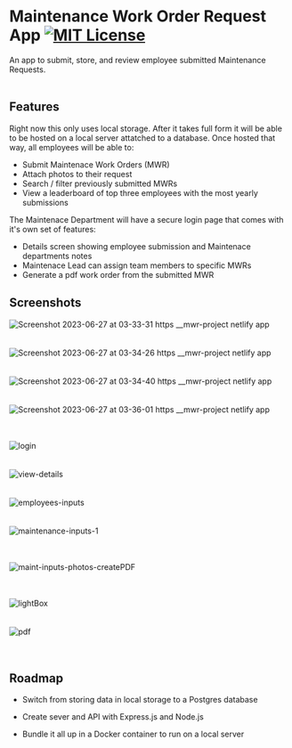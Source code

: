 
# Maintenance Work Order Request App  [![MIT License](https://img.shields.io/badge/License-MIT-green.svg)](https://choosealicense.com/licenses/mit/)

An app to submit, store, and review employee submitted Maintenance Requests.
</br>
</br>

## Features
Right now this only uses local storage. After it takes full form it will be able to be hosted on a local server attatched to a database. Once hosted that way, all employees will be able to:

- Submit Maintenace Work Orders (MWR)
- Attach photos to their request
- Search / filter previously submitted MWRs
- View a leaderboard of top three employees with the most yearly submissions

The Maintenace Department will have a secure login page that comes with it's own set of features:

- Details screen showing employee submission and Maintenace departments notes
- Maintenace Lead can assign team members to specific MWRs
- Generate a pdf work order from the submitted MWR


## Screenshots

![Screenshot 2023-06-27 at 03-33-31 https __mwr-project netlify app](https://github.com/ZediWards/Maintenance-Work-Order-Request-App/assets/33021719/dfec4890-aa58-4b87-9c00-b0202f132f9f)
</br>
</br>
</br>
![Screenshot 2023-06-27 at 03-34-26 https __mwr-project netlify app](https://github.com/ZediWards/Maintenance-Work-Order-Request-App/assets/33021719/1bef0dba-a531-4d70-a121-6b87b546a072)
</br>
</br>
</br>
![Screenshot 2023-06-27 at 03-34-40 https __mwr-project netlify app](https://github.com/ZediWards/Maintenance-Work-Order-Request-App/assets/33021719/d4da374b-a55d-4781-b034-e73f4c32bdc9)
</br>
</br>
</br>
![Screenshot 2023-06-27 at 03-36-01 https __mwr-project netlify app](https://github.com/ZediWards/Maintenance-Work-Order-Request-App/assets/33021719/e5baa3fe-765a-4ce1-bfd5-efd880752bd5)
</br>
</br>
</br>

![login](https://github.com/ZediWards/Maintenance-Work-Order-Request-App/assets/33021719/4a3a796e-b09e-4aab-a333-333ea513735d)
</br>
</br>
</br>
![view-details](https://github.com/ZediWards/Maintenance-Work-Order-Request-App/assets/33021719/acba4f3b-def1-420d-b85b-661ec3b7bbdf)
</br>
</br>
</br>
![employees-inputs](https://github.com/ZediWards/Maintenance-Work-Order-Request-App/assets/33021719/f7ec9156-08ca-4672-8731-1f5e1c7fa6cd)
</br>
</br>
</br>
![maintenance-inputs-1](https://github.com/ZediWards/Maintenance-Work-Order-Request-App/assets/33021719/93bc664c-46b1-422b-95ea-f56f4a562dad)
</br>
</br>
</br>


![maint-inputs-photos-createPDF](https://github.com/ZediWards/Maintenance-Work-Order-Request-App/assets/33021719/6a279f79-3289-493a-853f-89799f94555e)
</br>
</br>
</br>

![lightBox](https://github.com/ZediWards/Maintenance-Work-Order-Request-App/assets/33021719/e16f5f2c-2986-4840-abf5-3ce14c1edc8e)
</br>
</br>
</br>
![pdf](https://github.com/ZediWards/Maintenance-Work-Order-Request-App/assets/33021719/9c98bc68-3af8-4ec7-b329-6426a48fb737)
</br>
</br>
</br>


## Roadmap

- Switch from storing data in local storage to a Postgres database

- Create sever and API with Express.js and Node.js

- Bundle it all up in a Docker container to run on a local server







